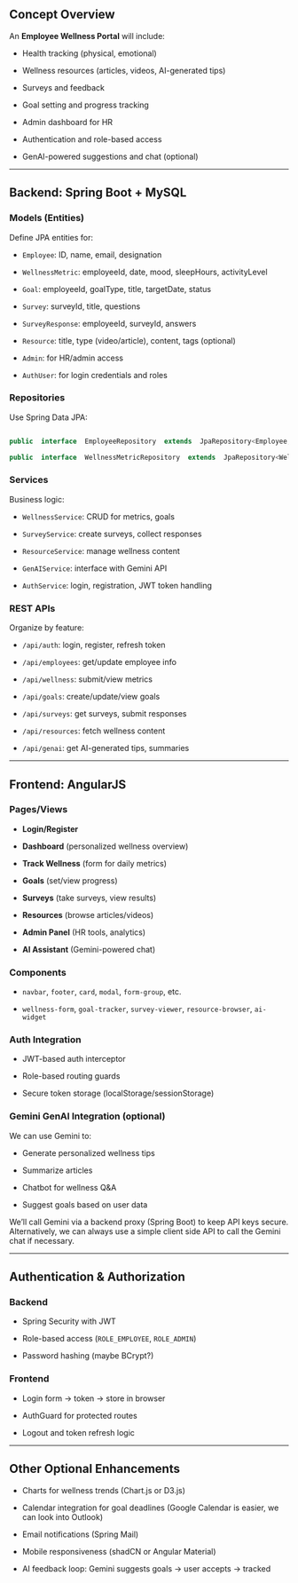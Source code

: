 
##  Concept Overview

  

An **Employee Wellness Portal** will include:

  

- Health tracking (physical, emotional)

- Wellness resources (articles, videos, AI-generated tips)

- Surveys and feedback

- Goal setting and progress tracking

- Admin dashboard for HR

- Authentication and role-based access

- GenAI-powered suggestions and chat (optional)

  

---

  

##  Backend: Spring Boot + MySQL

  

###  Models (Entities)

  

Define JPA entities for:

  

-  `Employee`: ID, name, email, designation

-  `WellnessMetric`: employeeId, date, mood, sleepHours, activityLevel

-  `Goal`: employeeId, goalType, title, targetDate, status

-  `Survey`: surveyId, title, questions

-  `SurveyResponse`: employeeId, surveyId, answers

-  `Resource`: title, type (video/article), content, tags (optional)

-  `Admin`: for HR/admin access

-  `AuthUser`: for login credentials and roles

  

###  Repositories

  

Use Spring Data JPA:

  

```java

public  interface  EmployeeRepository  extends  JpaRepository<Employee, Long> {}

public  interface  WellnessMetricRepository  extends  JpaRepository<WellnessMetric, Long> {}

```

  

###  Services

  

Business logic:

  

-  `WellnessService`: CRUD for metrics, goals

-  `SurveyService`: create surveys, collect responses

-  `ResourceService`: manage wellness content

-  `GenAIService`: interface with Gemini API

-  `AuthService`: login, registration, JWT token handling

  

###  REST APIs

  

Organize by feature:

  

-  `/api/auth`: login, register, refresh token

-  `/api/employees`: get/update employee info

-  `/api/wellness`: submit/view metrics

-  `/api/goals`: create/update/view goals

-  `/api/surveys`: get surveys, submit responses

-  `/api/resources`: fetch wellness content

-  `/api/genai`: get AI-generated tips, summaries

  

---

  

##  Frontend: AngularJS

  

###  Pages/Views

  

-  **Login/Register**

-  **Dashboard** (personalized wellness overview)

-  **Track Wellness** (form for daily metrics)

-  **Goals** (set/view progress)

-  **Surveys** (take surveys, view results)

-  **Resources** (browse articles/videos)

-  **Admin Panel** (HR tools, analytics)

-  **AI Assistant** (Gemini-powered chat)

  

###  Components

  

-  `navbar`, `footer`, `card`, `modal`, `form-group`, etc.

-  `wellness-form`, `goal-tracker`, `survey-viewer`, `resource-browser`, `ai-widget`

  

###  Auth Integration

  

- JWT-based auth interceptor

- Role-based routing guards

- Secure token storage (localStorage/sessionStorage)

  

###  Gemini GenAI Integration (optional)

  

We can use Gemini to:

  

- Generate personalized wellness tips

- Summarize articles

- Chatbot for wellness Q&A

- Suggest goals based on user data

  

We’ll call Gemini via a backend proxy (Spring Boot) to keep API keys secure. Alternatively, we can always use a simple client side API to call the Gemini chat if necessary.

  

---

  

##  Authentication & Authorization

  

###  Backend

  

- Spring Security with JWT

- Role-based access (`ROLE_EMPLOYEE`, `ROLE_ADMIN`)

- Password hashing (maybe BCrypt?)

  

###  Frontend

  

- Login form → token → store in browser

- AuthGuard for protected routes

- Logout and token refresh logic

  

---

  

##  Other Optional Enhancements

  

- Charts for wellness trends (Chart.js or D3.js)

- Calendar integration for goal deadlines (Google Calendar is easier, we can look into Outlook)

- Email notifications (Spring Mail)

- Mobile responsiveness (shadCN or Angular Material)

- AI feedback loop: Gemini suggests goals → user accepts → tracked
